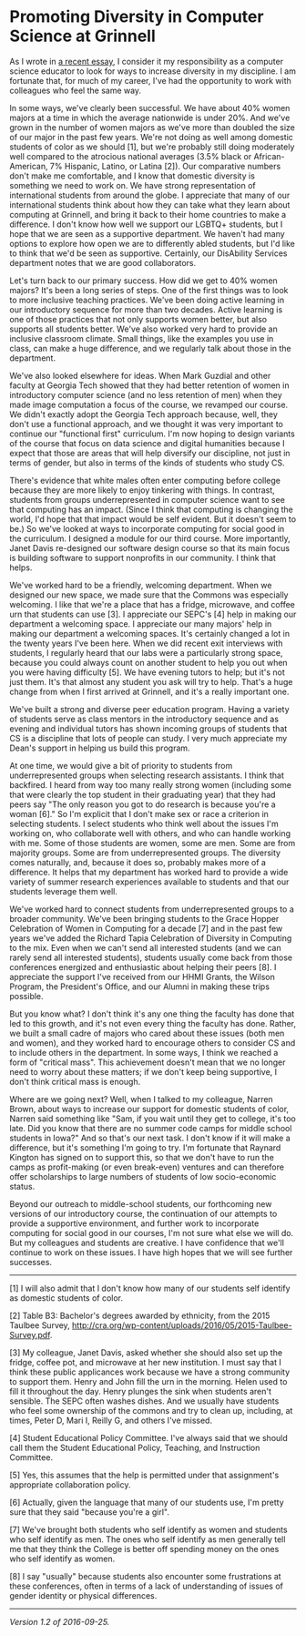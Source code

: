 Promoting Diversity in Computer Science at Grinnell
===================================================

As I wrote in [a recent essay](diversity-in-cs.html), I consider it my
responsibility as a computer science educator to look for ways to increase
diversity in my discipline.  I am fortunate that, for much of my career,
I've had the opportunity to work with colleagues who feel the same way.

In some ways, we've clearly been successful.  We have about 40%
women majors at a time in which the average nationwide is under 20%.
And we've grown in the number of women majors as we've more than doubled
the size of our major in the past few years.  We're not doing as well
among domestic students of color as we should [1], but we're probably
still doing moderately well compared to the atrocious national averages
(3.5% black or African-American, 7% Hispanic, Latino, or Latina [2]).
Our comparative numbers don't make me comfortable, and I know that
domestic diversity is something we need to work on.  We have strong
representation of international students from around the globe.
I appreciate that many of our international students think about how
they can take what they learn about computing at Grinnell, and bring it
back to their home countries to make a difference.  I don't know how
well we support our LGBTQ+ students, but I hope that we are seen as a
supportive department.  We haven't had many options to explore how open
we are to differently abled students, but I'd like to think that we'd
be seen as supportive.  Certainly, our DisAbility Services department
notes that we are good collaborators.

Let's turn back to our primary success.  How did we get to 40% women
majors?  It's been a long series of steps.  One of the first things
was to look to more inclusive teaching practices.  We've been doing
active learning in our introductory sequence for more than two decades.
Active learning is one of those practices that not only supports women
better, but also supports all students better.  We've also worked very
hard to provide an inclusive classroom climate.  Small things, like the
examples you use in class, can make a huge difference, and we regularly
talk about those in the department.

We've also looked elsewhere for ideas.  When Mark Guzdial and other
faculty at Georgia Tech showed that they had better retention of women in
introductory computer science (and no less retention of men) when they
made image computation a focus of the course, we revamped our course.
We didn't exactly adopt the Georgia Tech approach because, well, they
don't use a functional approach, and we thought it was very important
to continue our "functional first" curriculum.  I'm now hoping to design
variants of the course that focus on data science and digital humanities
because I expect that those are areas that will help diversify our
discipline, not just in terms of gender, but also in terms of the kinds
of students who study CS.

There's evidence that white males often enter computing before college
because they are more likely to enjoy tinkering with things.  In contrast,
students from groups underrepresented in computer science want to see that
computing has an impact.  (Since I think that computing is changing
the world, I'd hope that that impact would be self evident.  But it
doesn't seem to be.)  So we've looked at ways to incorporate computing
for social good in the curriculum.  I designed a module for our third
course.  More importantly, Janet Davis re-designed our software design
course so that its main focus is building software to support nonprofits
in our community.  I think that helps.

We've worked hard to be a friendly, welcoming department.  When we designed
our new space, we made sure that the Commons was especially welcoming.
I like that we're a place that has a fridge, microwave, and coffee urn
that students can use [3].  I appreciate our SEPC's [4] help in making our
department a welcoming space.  I appreciate our many majors' help in
making our department a welcoming spaces.  It's certainly changed a lot
in the twenty years I've been here.  When we did recent exit interviews
with students, I regularly heard that our labs were a particularly strong
space, because you could always count on another student to help you out
when you were having difficulty [5].  We have evening tutors to help; but
it's not just them.  It's that almost any student you ask will try to help.
That's a huge change from when I first arrived at Grinnell, and it's a
really important one.

We've built a strong and diverse peer education program.  Having a variety
of students serve as class mentors in the introductory sequence and as
evening and individual tutors has shown incoming groups of students that
CS is a discipline that lots of people can study.  I very much appreciate
my Dean's support in helping us build this program.

At one time, we would give a bit of priority to students from
underrepresented groups when selecting research assistants.  I think
that backfired.  I heard from way too many really strong women (including
some that were clearly the top student in their graduating year) that
they had peers say "The only reason you got to do research is because
you're a woman [6]."  So I'm explicit that I don't make sex or race a
criterion in selecting students.  I select students who think well about
the issues I'm working on, who collaborate well with others, and who can
handle working with me.  Some of those students are women, some are men.
Some are from majority groups.  Some are from underrepresented groups.
The diversity comes naturally, and, because it does so, probably makes
more of a difference.  It helps that my department has worked hard
to provide a wide variety of summer research experiences available to
students and that our students leverage them well.

We've worked hard to connect students from underrepresented groups to a
broader community.  We've been bringing students to the Grace Hopper
Celebration of Women in Computing for a decade [7] and in the past few
years we've added the Richard Tapia Celebration of Diversity in Computing
to the mix.  Even when we can't send all interested students (and we can
rarely send all interested students), students usually come back from
those conferences energized and enthusiastic about helping their peers
[8].  I appreciate the support I've received from our HHMI Grants, the
Wilson Program, the President's Office, and our Alumni in making these
trips possible.

But you know what?  I don't think it's any one thing the faculty has
done that led to this growth, and it's not even every thing the faculty
has done.  Rather, we built a small cadre of majors who cared about these
issues (both men and women), and they worked hard to encourage others
to consider CS and to include others in the department.  In some ways,
I think we reached a form of "critical mass".  This achievement doesn't
mean that we no longer need to worry about these matters; if we don't
keep being supportive, I don't think critical mass is enough.

Where are we going next?  Well, when I talked to my colleague, Narren
Brown, about ways to increase our support for domestic students of color,
Narren said something like "Sam, if you wait until they get to college,
it's too late.  Did you know that there are no summer code camps for
middle school students in Iowa?"  And so that's our next task.  I don't
know if it will make a difference, but it's something I'm going to try.
I'm fortunate that Raynard Kington has signed on to support this, so
that we don't have to run the camps as profit-making (or even break-even)
ventures and can therefore offer scholarships to large numbers of students
of low socio-economic status.  

Beyond our outreach to middle-school students, our forthcoming new
versions of our introductory course, the continuation of our attempts
to provide a supportive environment, and further work to incorporate
computing for social good in our courses, I'm not sure what else we
will do.  But my colleagues and students are creative.  I have confidence
that we'll continue to work on these issues. I have high hopes that we
will see further successes.

---

[1] I will also admit that I don't know how many of our students self
identify as domestic students of color.

[2] Table B3: Bachelor's degrees awarded by ethnicity, from the 2015
Taulbee Survey, 
<http://cra.org/wp-content/uploads/2016/05/2015-Taulbee-Survey.pdf>.

[3] My colleague, Janet Davis, asked whether she should also set up
the fridge, coffee pot, and microwave at her new institution.  I must
say that I think these public applicances work because we have a strong
community to support them.  Henry and John fill the urn in the morning.
Helen used to fill it throughout the day.  Henry plunges the sink when
students aren't sensible.  The SEPC often washes dishes.  And we usually
have students who feel some ownership of the commons and try to clean
up, including, at times, Peter D, Mari I, Reilly G, and others I've
missed.

[4] Student Educational Policy Committee.  I've always said that we
should call them the Student Educational Policy, Teaching, and
Instruction Committee.

[5] Yes, this assumes that the help is permitted under that assignment's
appropriate collaboration policy.

[6] Actually, given the language that many of our students use, I'm 
pretty sure that they said "because you're a girl".

[7] We've brought both students who self identify as women and students
who self identify as men.  The ones who self identify as men generally
tell me that they think the College is better off spending money on the
ones who self identify as women.

[8] I say "usually" because students also encounter some frustrations
at these conferences, often in terms of a lack of understanding of issues
of gender identity or physical differences.

---

*Version 1.2 of 2016-09-25.*
